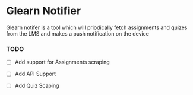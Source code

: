 # Glearn Notifier

Glearn notifer is a tool which will priodically fetch assignments and quizes from the LMS and makes a push notification on the device


### TODO

- [ ] Add support for Assignments scraping
- [ ] Add API Support
- [ ] Add Quiz Scaping

